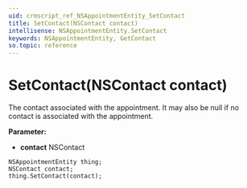 ```yaml
---
uid: crmscript_ref_NSAppointmentEntity_SetContact
title: SetContact(NSContact contact)
intellisense: NSAppointmentEntity.SetContact
keywords: NSAppointmentEntity, GetContact
so.topic: reference
---
```


# SetContact(NSContact contact)

The contact associated with the appointment. It may also be null if no contact is associated with the appointment.

**Parameter:** 
 - **contact** NSContact

```crmscript
NSAppointmentEntity thing;
NSContact contact;
thing.SetContact(contact);
```

